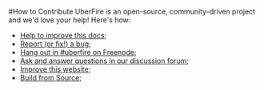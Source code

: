 #How to Contribute
UberFire is an open-source, community-driven project and we'd love your help! Here's how:

* [Help to improve this docs](https://github.com/uberfire/uberfire-docs);
* [Report (or fix!) a bug](https://issues.jboss.org/browse/UF);
* [Hang out in #uberfire on Freenode](irc://irc.freenode.net/#uberfire);
* [Ask and answer questions in our discussion forum](https://groups.google.com/forum/#!forum/uberfire);
* [Improve this website](https://github.com/uberfire/uberfire-website);
* [Build from Source](../contribute/buildFromSource.md);

